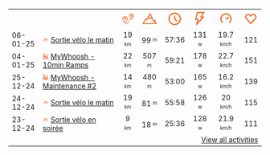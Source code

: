 <table>
    <tr>
        <th></th>
        <th></th>
        <th align="center"><img src="https://raw.githubusercontent.com/robiningelbrecht/strava-activities/master/public/distance.svg" width="30" alt="distance" title="distance"/></th>
        <th align="center"><img src="https://raw.githubusercontent.com/robiningelbrecht/strava-activities/master/public/elevation.svg" width="30" alt="elevation" title="elevation"/></th>
        <th align="center"><img src="https://raw.githubusercontent.com/robiningelbrecht/strava-activities/master/public/time.svg" width="30" alt="time" title="time"/></th>
        <th align="center"><img src="https://raw.githubusercontent.com/robiningelbrecht/strava-activities/master/public/average-watt.svg" width="30" alt="average watts" title="average watts"/></th>
        <th align="center"><img src="https://raw.githubusercontent.com/robiningelbrecht/strava-activities/master/public/average-speed.svg" width="30" alt="average speed" title="average speed"/></th>
        <th align="center"><img src="https://raw.githubusercontent.com/robiningelbrecht/strava-activities/master/public/heart-rate.svg" width="30" alt="average heart rate" title="average heart rate"/></th>
    </tr>
            <tr>
            <td>06-01-25</td>
            <td>
                <img src="https://raw.githubusercontent.com/robiningelbrecht/strava-activities/master/public/activity-ride.svg" width="12" alt="Sortie vélo le matin" title="Sortie vélo le matin"/>
<a href="https://www.strava.com/activities/13283152619" title="Kcal: 516 | Gear: None ">Sortie vélo le matin</a>
            </td>
            <td align="center">19 <sup><sub>km</sub></sup></td>
            <td align="center">99 <sup><sub>m</sub></sup></td>
            <td align="center">57:36</td>
            <td align="center">131 <sup><sub>w</sub></sup></td>
            <td align="center">19.7 <sup><sub>km/h</sub></sup></td>
            <td align="center">121</td>
        </tr>
            <tr>
            <td>04-01-25</td>
            <td>
                                <img src="https://raw.githubusercontent.com/robiningelbrecht/strava-activities/master/public/activity-virtual-ride.svg" width="12" alt="MyWhoosh - 10min Ramps" title="MyWhoosh - 10min Ramps"/>
<a href="https://www.strava.com/activities/13262111058" title="Kcal: 632 | Gear: None ">MyWhoosh - 10min Ramps</a>
            </td>
            <td align="center">22 <sup><sub>km</sub></sup></td>
            <td align="center">507 <sup><sub>m</sub></sup></td>
            <td align="center">59:21</td>
            <td align="center">178 <sup><sub>w</sub></sup></td>
            <td align="center">22.7 <sup><sub>km/h</sub></sup></td>
            <td align="center">151</td>
        </tr>
            <tr>
            <td>25-12-24</td>
            <td>
                                <img src="https://raw.githubusercontent.com/robiningelbrecht/strava-activities/master/public/activity-virtual-ride.svg" width="12" alt="MyWhoosh - Maintenance #2" title="MyWhoosh - Maintenance #2"/>
<a href="https://www.strava.com/activities/13186215929" title="Kcal: 524 | Gear: None ">MyWhoosh - Maintenance #2</a>
            </td>
            <td align="center">14 <sup><sub>km</sub></sup></td>
            <td align="center">480 <sup><sub>m</sub></sup></td>
            <td align="center">53:00</td>
            <td align="center">165 <sup><sub>w</sub></sup></td>
            <td align="center">16.2 <sup><sub>km/h</sub></sup></td>
            <td align="center">139</td>
        </tr>
            <tr>
            <td>24-12-24</td>
            <td>
                <img src="https://raw.githubusercontent.com/robiningelbrecht/strava-activities/master/public/activity-ride.svg" width="12" alt="Sortie vélo le matin" title="Sortie vélo le matin"/>
<a href="https://www.strava.com/activities/13181348422" title="Kcal: 455 | Gear: None ">Sortie vélo le matin</a>
            </td>
            <td align="center">19 <sup><sub>km</sub></sup></td>
            <td align="center">81 <sup><sub>m</sub></sup></td>
            <td align="center">55:58</td>
            <td align="center">126 <sup><sub>w</sub></sup></td>
            <td align="center">20 <sup><sub>km/h</sub></sup></td>
            <td align="center">115</td>
        </tr>
            <tr>
            <td>23-12-24</td>
            <td>
                <img src="https://raw.githubusercontent.com/robiningelbrecht/strava-activities/master/public/activity-ride.svg" width="12" alt="Sortie vélo en soirée" title="Sortie vélo en soirée"/>
<a href="https://www.strava.com/activities/13176114821" title="Kcal: 187 | Gear: None ">Sortie vélo en soirée</a>
            </td>
            <td align="center">9 <sup><sub>km</sub></sup></td>
            <td align="center">18 <sup><sub>m</sub></sup></td>
            <td align="center">25:36</td>
            <td align="center">128 <sup><sub>w</sub></sup></td>
            <td align="center">21.9 <sup><sub>km/h</sub></sup></td>
            <td align="center">111</td>
        </tr>
                <tr>
            <td colspan="8" align="right"><a href="https://github.com/robiningelbrecht/strava-activities#activities">View all activities</a></td>
        </tr>
    </table>
